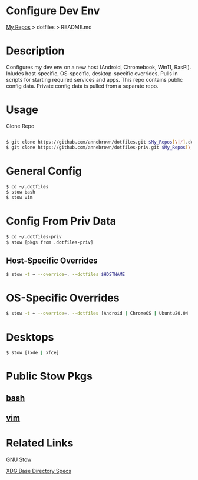 # Configure Dev Env

  [My Repos](https://github.com/annebrown/?tab=repositories) > dotfiles >  README.md    

# Description

Configures my dev env on a new host (Android, Chromebook, Win11, RasPi).  Inludes host-specific, OS-specific, desktop-specific overrides. Pulls in scripts for starting required services and apps.   This repo contains public config data.  Private config data is pulled from a separate repo. 

# Usage

Clone Repo

```bash

$ git clone https://github.com/annebrown/dotfiles.git $My_Repos[\|/].dotfiles
$ git clone https://github.com/annebrown/dotfiles-priv.git $My_Repos[\|/].dotfiles-priv

```
# General Config

```bash
$ cd ~/.dotfiles
$ stow bash
$ stow vim
```

# Config From Priv Data

```bash
$ cd ~/.dotfiles-priv
$ stow [pkgs from .dotfiles-priv]
```
## Host-Specific Overrides
```bash
$ stow -t ~ --override=. --dotfiles $HOSTNAME
```
# OS-Specific Overrides

```bash
$ stow -t ~ --override=. --dotfiles [Android | ChromeOS | Ubuntu20.04 | Ubuntu18.3 | Win11 | RasPi ]
```

# Desktops

```bash
$ stow [lxde | xfce]
```
# Public Stow Pkgs

## [bash](bash/.bash_aliases)

## [vim](github.com/annebrown/dotfiles/tree/main/vim/README.md)

# Related Links

[GNU Stow](https://www.gnu.org/software/stow/)

[XDG Base Directory Specs](https://specifications.freedesktop.org/basedir-spec/basedir-spec-0.8.html)
